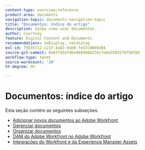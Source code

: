 ```yaml
---
content-type: overview;reference
product-area: documents
navigation-topic: documents-navigation-topic
title: "Documentos: índice do artigo"
description: Saiba como usar documentos.
author: Courtney
feature: Digital Content and Documents
recommendations: noDisplay, noCatalog
exl-id: 75635712-c237-4a83-9ab0-fe37c8069284
source-git-commit: 0e6ffd54fdbe968d48d27dc7e0a5501579f50f8d
workflow-type: tm+mt
source-wordcount: '39'
ht-degree: 0%

---
```


# Documentos: índice do artigo

<!-- Audited: 1/2024 -->

Esta seção contém as seguintes subseções:

* [Adicionar novos documentos ao Adobe Workfront](../documents/adding-documents-to-workfront/add-new-documents--to-workfront.md)
* [Gerenciar documentos](../documents/managing-documents/manage-documents.md)
* [Organizar documentos](../documents/organizing-documents/organize-documents.md)
* [DAM do Adobe Workfront no Adobe Workfront](../documents/workfront-dam-within-workfront/workfront-dam-in-workfrontt.md)
* [Integrações do Workfront e da Experience Manager Assets](../documents/workfront-and-experience-manager-integrations/wf-experience-manager-integrations.md)
